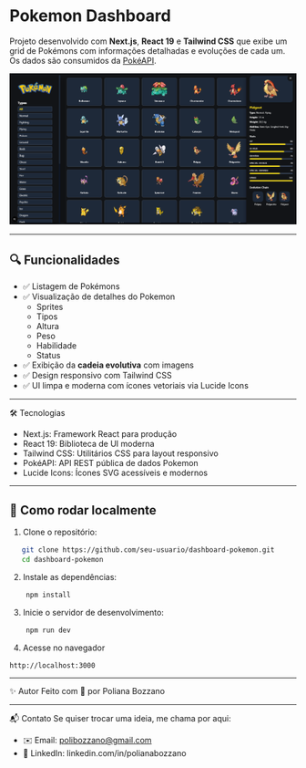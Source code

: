 # Pokemon Dashboard

Projeto desenvolvido com **Next.js**, **React 19** e **Tailwind CSS** que exibe um grid de Pokémons com informações detalhadas e evoluções de cada um.
Os dados são consumidos da [PokéAPI](https://pokeapi.co/).

![Screenshot do projeto](./public/img/screenshot.png)

---

## 🔍 Funcionalidades

- ✅ Listagem de Pokémons
- ✅ Visualização de detalhes do Pokemon
  - Sprites
  - Tipos
  - Altura
  - Peso
  - Habilidade
  - Status
- ✅ Exibição da **cadeia evolutiva** com imagens
- ✅ Design responsivo com Tailwind CSS
- ✅ UI limpa e moderna com ícones vetoriais via Lucide Icons

---

🛠 Tecnologias

- Next.js: Framework React para produção
- React 19: Biblioteca de UI moderna
- Tailwind CSS: Utilitários CSS para layout responsivo
- PokéAPI: API REST pública de dados Pokemon
- Lucide Icons: Ícones SVG acessíveis e modernos

---

## 🚀 Como rodar localmente

1. Clone o repositório:

```bash
   git clone https://github.com/seu-usuario/dashboard-pokemon.git
   cd dashboard-pokemon
```

2. Instale as dependências:

```bash
    npm install
```

3. Inicie o servidor de desenvolvimento:

```bash
    npm run dev
```

4. Acesse no navegador

```bash
http://localhost:3000
```

---

✨ Autor
Feito com 💖 por Poliana Bozzano

---

📬 Contato
Se quiser trocar uma ideia, me chama por aqui:

- ✉️ Email: polibozzano@gmail.com
- 💼 LinkedIn: linkedin.com/in/polianabozzano
